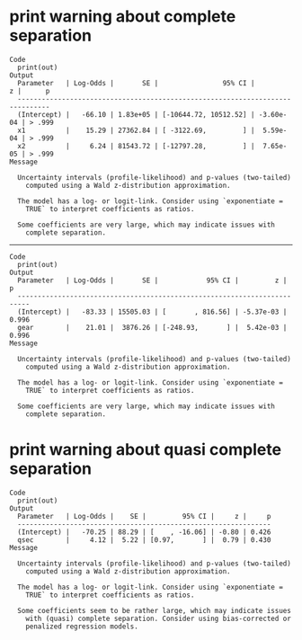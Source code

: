 # print warning about complete separation

    Code
      print(out)
    Output
      Parameter   | Log-Odds |       SE |                95% CI |         z |      p
      ------------------------------------------------------------------------------
      (Intercept) |   -66.10 | 1.83e+05 | [-10644.72, 10512.52] | -3.60e-04 | > .999
      x1          |    15.29 | 27362.84 | [ -3122.69,         ] |  5.59e-04 | > .999
      x2          |     6.24 | 81543.72 | [-12797.28,         ] |  7.65e-05 | > .999
    Message
      
      Uncertainty intervals (profile-likelihood) and p-values (two-tailed)
        computed using a Wald z-distribution approximation.
      
      The model has a log- or logit-link. Consider using `exponentiate =
        TRUE` to interpret coefficients as ratios.
        
      Some coefficients are very large, which may indicate issues with
        complete separation.

---

    Code
      print(out)
    Output
      Parameter   | Log-Odds |       SE |            95% CI |         z |     p
      -------------------------------------------------------------------------
      (Intercept) |   -83.33 | 15505.03 | [       , 816.56] | -5.37e-03 | 0.996
      gear        |    21.01 |  3876.26 | [-248.93,       ] |  5.42e-03 | 0.996
    Message
      
      Uncertainty intervals (profile-likelihood) and p-values (two-tailed)
        computed using a Wald z-distribution approximation.
      
      The model has a log- or logit-link. Consider using `exponentiate =
        TRUE` to interpret coefficients as ratios.
        
      Some coefficients are very large, which may indicate issues with
        complete separation.

# print warning about quasi complete separation

    Code
      print(out)
    Output
      Parameter   | Log-Odds |    SE |         95% CI |     z |     p
      ---------------------------------------------------------------
      (Intercept) |   -70.25 | 88.29 | [    , -16.06] | -0.80 | 0.426
      qsec        |     4.12 |  5.22 | [0.97,       ] |  0.79 | 0.430
    Message
      
      Uncertainty intervals (profile-likelihood) and p-values (two-tailed)
        computed using a Wald z-distribution approximation.
      
      The model has a log- or logit-link. Consider using `exponentiate =
        TRUE` to interpret coefficients as ratios.
        
      Some coefficients seem to be rather large, which may indicate issues
        with (quasi) complete separation. Consider using bias-corrected or
        penalized regression models.

